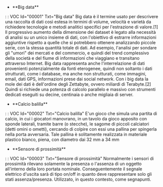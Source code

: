 - \*\*Big data\*\*

 :  : VOC Id="00001" Txt="Big data"
Big data è il termine usato per descrivere una raccolta di dati così estesa in termini di volume, velocità e varietà da richiedere tecnologie e metodi analitici specifici per l'estrazione di valore.[1]
Il progressivo aumento della dimensione dei dataset è legato alla necessità di analisi su un unico insieme di dati, con l'obiettivo di estrarre informazioni aggiuntive rispetto a quelle che si potrebbero ottenere analizzando piccole serie, con la stessa quantità totale di dati. Ad esempio, l'analisi per sondare gli "umori" dei mercati e del commercio, e quindi del trend complessivo della società e del fiume di informazioni che viaggiano e transitano attraverso Internet.
Big data rappresenta anche l'interrelazione di dati provenienti potenzialmente da fonti eterogenee, quindi non soltanto i dati strutturati, come i database, ma anche non strutturati, come immagini, email, dati GPS, informazioni prese dai social network.
Con i big data la mole dei dati è dell'ordine degli Zettabyte, ovvero miliardi di Terabyte.[2] Quindi si richiede una potenza di calcolo parallelo e massivo con strumenti dedicati eseguiti su decine, centinaia o anche migliaia di server.
- \*\*Calcio balilla\*\*

 :  : VOC Id="00002" Txt="Calcio balilla"
E'un gioco che simula una partita di calcio, in cui i giocatori manovrano, in un tavolo da gioco apposito con sponde laterali, tramite barre (o stecche), le sagome di piccoli calciatori (detti omini o ometti), cercando di colpire con essi una pallina per spingerla nella porta avversaria. Tale pallina è solitamente realizzata in materiale plastico bianco, piena, con diametro dai 32 mm a 34 mm
- \*\*Sensore di prossimità\*\*

 :  : VOC Id="00003" Txt="Sensore di prossimità"
Normalmente i sensori di prossimità rilevano solamente la presenza o l'assenza di un oggetto all'interno della loro portata nominale. Conseguentemente il segnale elettrico d'uscita sarà di tipo on/off in quanto deve rappresentare solo gli stati assenza/presenza.
Utilizzato, in questo contesto, come segnapunti.
